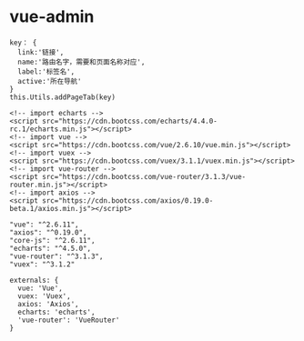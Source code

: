 # vue-admin
```
key： {
  link:'链接',
  name:'路由名字，需要和页面名称对应',
  label:'标签名',
  active:'所在导航'
}
this.Utils.addPageTab(key)
```
    <!-- import echarts -->
    <script src="https://cdn.bootcss.com/echarts/4.4.0-rc.1/echarts.min.js"></script>
    <!-- import vue -->
    <script src="https://cdn.bootcss.com/vue/2.6.10/vue.min.js"></script>
    <!-- import vuex -->
    <script src="https://cdn.bootcss.com/vuex/3.1.1/vuex.min.js"></script>
    <!-- import vue-router -->
    <script src="https://cdn.bootcss.com/vue-router/3.1.3/vue-router.min.js"></script>
    <!-- import axios -->
    <script src="https://cdn.bootcss.com/axios/0.19.0-beta.1/axios.min.js"></script>

    "vue": "^2.6.11",
    "axios": "^0.19.0",
    "core-js": "^2.6.11",
    "echarts": "^4.5.0",
    "vue-router": "^3.1.3",
    "vuex": "^3.1.2"

    externals: {
      vue: 'Vue',
      vuex: 'Vuex',
      axios: 'Axios',
      echarts: 'echarts',
      'vue-router': 'VueRouter'
    }

